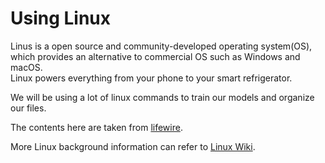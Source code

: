 # Using Linux

Linus is a open source and community-developed operating system(OS), which provides an alternative to commercial OS such as Windows and macOS.\
Linux powers everything from your phone to your smart refrigerator.

We will be using a lot of linux commands to train our models and organize our files. 

The contents here are taken from [lifewire](https://www.lifewire.com/beginners-guide-to-linux-4090233).

More Linux background information can refer to [Linux Wiki](https://en.wikipedia.org/wiki/Linux).

